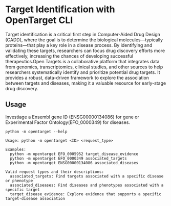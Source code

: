 # Target Identification with OpenTarget CLI
Target identification is a critical first step in Computer-Aided Drug Design (CADD), where the goal is to determine the biological molecules—typically proteins—that play a key role in a disease process. By identifying and validating these targets, researchers can focus drug discovery efforts more effectively, increasing the chances of developing successful therapeutics.Open Targets is a collaborative platform that integrates data from genomics, transcriptomics, clinical studies, and other sources to help researchers systematically identify and prioritize potential drug targets. It provides a robust, data-driven framework to explore the association between targets and diseases, making it a valuable resource for early-stage drug discovery.


## Usage 
Investiage a Ensembl gene ID (ENSG00000134086) for gene or Experimental Factor Ontology(EFO_0000349) for diseases.

```python -m opentarget --help``` 
```
Usage: python -m opentarget <ID> <request_type>

Examples:
  python -m opentarget EFO_0005952 target_disease_evidence
  python -m opentarget EFO_0000349 associated_targets
  python -m opentarget ENSG00000134086 associated_diseases

Valid request types and their descriptions:
  associated_targets: Find targets associated with a specific disease or phenotype
  associated_diseases: Find diseases and phenotypes associated with a specific target
  target_disease_evidence: Explore evidence that supports a specific target-disease association
```

